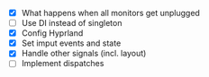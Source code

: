 - [x] What happens when all monitors get unplugged
- [ ] Use DI instead of singleton
- [x] Config Hyprland
- [x] Set imput events and state
- [x] Handle other signals (incl. layout)
- [ ] Implement dispatches